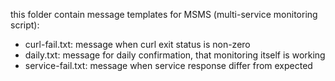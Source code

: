 this folder contain message templates for MSMS (multi-service monitoring script):

- curl-fail.txt: message when curl exit status is non-zero
- daily.txt: message for daily confirmation, that monitoring itself is working
- service-fail.txt: message when service response differ from expected
